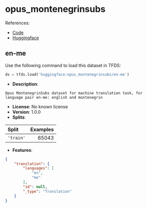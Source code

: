 # opus_montenegrinsubs

References:

*   [Code](https://github.com/huggingface/datasets/blob/master/datasets/opus_montenegrinsubs)
*   [Huggingface](https://huggingface.co/datasets/opus_montenegrinsubs)


## en-me


Use the following command to load this dataset in TFDS:

```python
ds = tfds.load('huggingface:opus_montenegrinsubs/en-me')
```

*   **Description**:

```
Opus MontenegrinSubs dataset for machine translation task, for language pair en-me: english and montenegrin
```

*   **License**: No known license
*   **Version**: 1.0.0
*   **Splits**:

Split  | Examples
:----- | -------:
`'train'` | 65043

*   **Features**:

```json
{
    "translation": {
        "languages": [
            "en",
            "me"
        ],
        "id": null,
        "_type": "Translation"
    }
}
```


